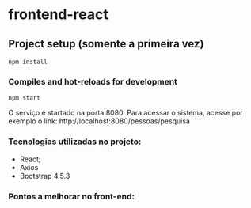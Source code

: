 # frontend-react

## Project setup (somente a primeira vez)
```
npm install
```

### Compiles and hot-reloads for development
```
npm start
```
O serviço é startado na porta 8080.
Para acessar o sistema, acesse por exemplo o link: http://localhost:8080/pessoas/pesquisa


### Tecnologias utilizadas no projeto:
* React;
* Axios
* Bootstrap 4.5.3

### Pontos a melhorar no front-end:

